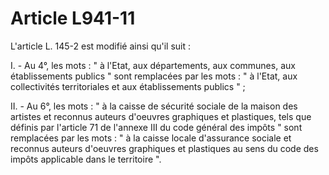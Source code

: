 # Article L941-11

L'article L. 145-2 est modifié ainsi qu'il suit :

I. - Au 4°, les mots : " à l'Etat, aux départements, aux communes, aux établissements publics " sont remplacées par les mots : " à l'Etat, aux collectivités territoriales et aux établissements publics " ;

II. - Au 6°, les mots : " à la caisse de sécurité sociale de la maison des artistes et reconnus auteurs d'oeuvres graphiques et plastiques, tels que définis par l'article 71 de l'annexe III du code général des impôts " sont remplacées par les mots : " à la caisse locale d'assurance sociale et reconnus auteurs d'oeuvres graphiques et plastiques au sens du code des impôts applicable dans le territoire ".
